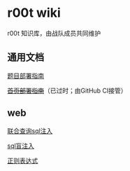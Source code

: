 # r00t wiki

r00t 知识库，由战队成员共同维护

## 通用文档

[题目部署指南](ctf_deploy.html)

~~[首页部署指南](webpage_deploy.html)~~（已过时；由GitHub CI接管）

## web

[联合查询sql注入](sqli.html)

[sql盲注入](blind_sqli.html)

[正则表达式](regex.html)
